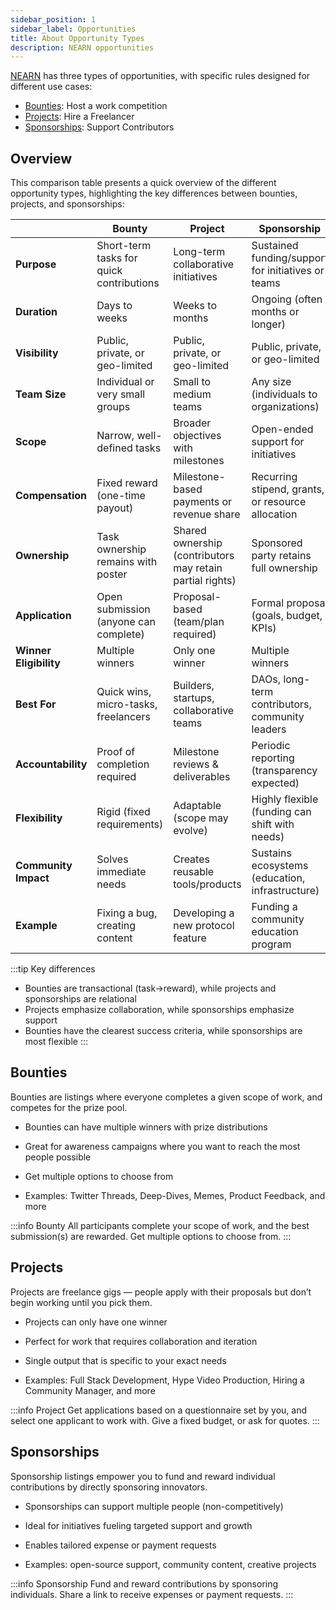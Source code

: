 ```yaml
---
sidebar_position: 1
sidebar_label: Opportunities
title: About Opportunity Types
description: NEARN opportunities
---
```


[NEARN](https://nearn.io) has three types of opportunities, with specific rules designed for different use cases:
- [Bounties](#bounties): Host a work competition
- [Projects](#projects): Hire a Freelancer
- [Sponsorships](#sponsorships): Support Contributors

## Overview

This comparison table presents a quick overview of the different opportunity types, highlighting the key differences between bounties, projects, and sponsorships:

|               | Bounty                                  | Project                                | Sponsorship                            |
|-----------------------|----------------------------------------|----------------------------------------|----------------------------------------|
| **Purpose**          | Short-term tasks for quick contributions | Long-term collaborative initiatives   | Sustained funding/support for initiatives or teams |
| **Duration**         | Days to weeks                          | Weeks to months                        | Ongoing (often months or longer)       |
| **Visibility**         | Public, private, or geo-limited      | Public, private, or geo-limited        | Public, private, or geo-limited        |
| **Team Size**        | Individual or very small groups        | Small to medium teams                  | Any size (individuals to organizations)|
| **Scope**           | Narrow, well-defined tasks             | Broader objectives with milestones    | Open-ended support for initiatives    |
| **Compensation**    | Fixed reward (one-time payout)         | Milestone-based payments or revenue share | Recurring stipend, grants, or resource allocation |
| **Ownership**       | Task ownership remains with poster     | Shared ownership (contributors may retain partial rights) | Sponsored party retains full ownership |
| **Application**     | Open submission (anyone can complete)  | Proposal-based (team/plan required)    | Formal proposal (goals, budget, KPIs)  |
| **Winner Eligibility**     | Multiple winners                | Only one winner                        | Multiple winners      |
| **Best For**        | Quick wins, micro-tasks, freelancers   | Builders, startups, collaborative teams | DAOs, long-term contributors, community leaders |
| **Accountability**  | Proof of completion required           | Milestone reviews & deliverables       | Periodic reporting (transparency expected) |
| **Flexibility**     | Rigid (fixed requirements)             | Adaptable (scope may evolve)           | Highly flexible (funding can shift with needs) |
| **Community Impact** | Solves immediate needs                 | Creates reusable tools/products        | Sustains ecosystems (education, infrastructure) |
| **Example**         | Fixing a bug, creating content         | Developing a new protocol feature      | Funding a community education program |

:::tip Key differences
- Bounties are transactional (task→reward), while projects and sponsorships are relational
- Projects emphasize collaboration, while sponsorships emphasize support
- Bounties have the clearest success criteria, while sponsorships are most flexible
:::

## Bounties

Bounties are listings where everyone completes a given scope of work, and competes for the prize pool.

- Bounties can have multiple winners with prize distributions

- Great for awareness campaigns where you want to reach the most people possible

- Get multiple options to choose from

- Examples: Twitter Threads, Deep-Dives, Memes, Product Feedback, and more

:::info Bounty
All participants complete your scope of work, and the best submission(s) are rewarded. Get multiple options to choose from.
:::

## Projects

Projects are freelance gigs — people apply with their proposals but don’t begin working until you pick them.

- Projects can only have one winner

- Perfect for work that requires collaboration and iteration

- Single output that is specific to your exact needs

- Examples: Full Stack Development, Hype Video Production, Hiring a Community Manager, and more

:::info Project
Get applications based on a questionnaire set by you, and select one applicant to work with. Give a fixed budget, or ask for quotes.
:::

## Sponsorships

Sponsorship listings empower you to fund and reward individual contributions by directly sponsoring innovators.

- Sponsorships can support multiple people (non-competitively)

- Ideal for initiatives fueling targeted support and growth

- Enables tailored expense or payment requests

- Examples: open-source support, community content, creative projects

:::info Sponsorship
Fund and reward contributions by sponsoring individuals. Share a link to receive expenses or payment requests.
:::
